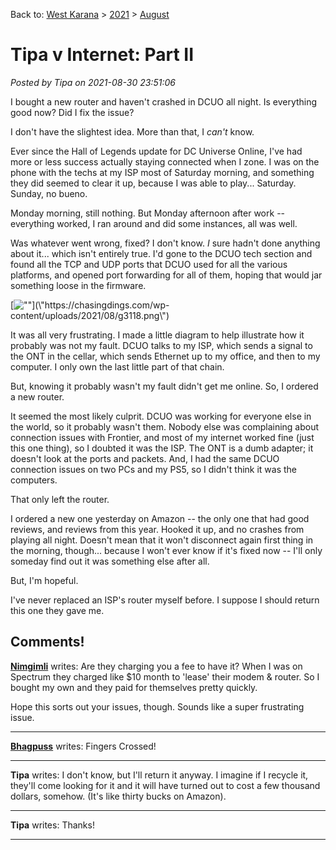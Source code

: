 Back to: [West Karana](/posts/westkarana.md) > [2021](/posts/2021/westkarana.md) > [August](./westkarana.md)
# Tipa v Internet: Part II

*Posted by Tipa on 2021-08-30 23:51:06*


I bought a new router and haven't crashed in DCUO all night. Is everything good now? Did I fix the issue?



I don't have the slightest idea. More than that, I *can't* know.





Ever since the Hall of Legends update for DC Universe Online, I've had more or less success actually staying connected when I zone. I was on the phone with the techs at my ISP most of Saturday morning, and something they did seemed to clear it up, because I was able to play... Saturday. Sunday, no bueno.



Monday morning, still nothing. But Monday afternoon after work -- everything worked, I ran around and did some instances, all was well.



Was whatever went wrong, fixed? I don't know. *I* sure hadn't done anything about it... which isn't entirely true. I'd gone to the DCUO tech section and found all the TCP and UDP ports that DCUO used for all the various platforms, and opened port forwarding for all of them, hoping that would jar something loose in the firmware.



[![\"\"](\"https://chasingdings.com/wp-content/uploads/2021/08/g3118.png\")](\"https://chasingdings.com/wp-content/uploads/2021/08/g3118.png\")

It was all very frustrating. I made a little diagram to help illustrate how it probably was not my fault. DCUO talks to my ISP, which sends a signal to the ONT in the cellar, which sends Ethernet up to my office, and then to my computer. I only own the last little part of that chain.



But, knowing it probably wasn't my fault didn't get me online. So, I ordered a new router.



It seemed the most likely culprit. DCUO was working for everyone else in the world, so it probably wasn't them. Nobody else was complaining about connection issues with Frontier, and most of my internet worked fine (just this one thing), so I doubted it was the ISP. The ONT is a dumb adapter; it doesn't look at the ports and packets. And, I had the same DCUO connection issues on two PCs and my PS5, so I didn't think it was the computers.



That only left the router.



I ordered a new one yesterday on Amazon -- the only one that had good reviews, and reviews from this year. Hooked it up, and no crashes from playing all night. Doesn't mean that it won't disconnect again first thing in the morning, though... because I won't ever know if it's fixed now -- I'll only someday find out it was something else after all.



But, I'm hopeful.



I've never replaced an ISP's router myself before. I suppose I should return this one they gave me.



## Comments!

**[Nimgimli](https://dragonchasers.com)** writes: Are they charging you a fee to have it? When I was on Spectrum they charged like $10 month to 'lease' their modem & router. So I bought my own and they paid for themselves pretty quickly.

Hope this sorts out your issues, though. Sounds like a super frustrating issue.

---

**[Bhagpuss](http://bhagpuss.blogspot.com)** writes: Fingers Crossed!

---

**Tipa** writes: I don't know, but I'll return it anyway. I imagine if I recycle it, they'll come looking for it and it will have turned out to cost a few thousand dollars, somehow. (It's like thirty bucks on Amazon).

---

**Tipa** writes: Thanks!

---

